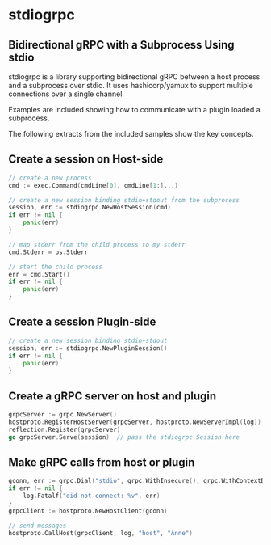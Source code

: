 # stdiogrpc
## Bidirectional gRPC with a Subprocess Using stdio

stdiogrpc is a library supporting bidirectional gRPC between a host process and a subprocess over stdio.
It uses hashicorp/yamux to support multiple connections over a single channel.

Examples are included showing how to communicate with a plugin loaded a subprocess.

The following extracts from the included samples show the key concepts.

## Create a session on Host-side
```go
// create a new process
cmd := exec.Command(cmdLine[0], cmdLine[1:]...)

// create a new session binding stdin+stdout from the subprocess
session, err := stdiogrpc.NewHostSession(cmd)
if err != nil {
	panic(err)
}

// map stderr from the child process to my stderr
cmd.Stderr = os.Stderr

// start the child process
err = cmd.Start()
if err != nil {
	panic(err)
}
```

## Create a session Plugin-side
```go
// create a new session binding stdin+stdout
session, err := stdiogrpc.NewPluginSession()
if err != nil {
	panic(err)
}
```

## Create a gRPC server on host and plugin
```go
grpcServer := grpc.NewServer()
hostproto.RegisterHostServer(grpcServer, hostproto.NewServerImpl(log))
reflection.Register(grpcServer)
go grpcServer.Serve(session)  // pass the stdiogrpc.Session here
```

## Make gRPC calls from host or plugin
```go
gconn, err := grpc.Dial("stdio", grpc.WithInsecure(), grpc.WithContextDialer(session.Dial))
if err != nil {
	log.Fatalf("did not connect: %v", err)
}
grpcClient := hostproto.NewHostClient(gconn)

// send messages
hostproto.CallHost(grpcClient, log, "host", "Anne")
```